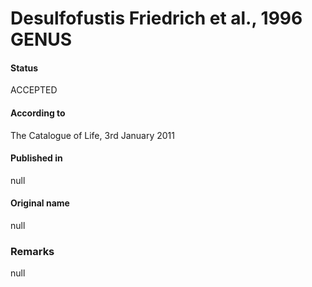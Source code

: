 # Desulfofustis Friedrich et al., 1996 GENUS

#### Status
ACCEPTED

#### According to
The Catalogue of Life, 3rd January 2011

#### Published in
null

#### Original name
null

### Remarks
null